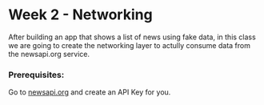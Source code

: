 # Week 2 - Networking
After building an app that shows a list of news using fake data, in this class we are going to create the networking layer to actully consume data from the newsapi.org service.

### Prerequisites:
Go to [newsapi.org](https://newsapi.org/) and create an API Key for you.
